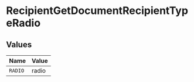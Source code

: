 # RecipientGetDocumentRecipientTypeRadio


## Values

| Name    | Value   |
| ------- | ------- |
| `RADIO` | radio   |